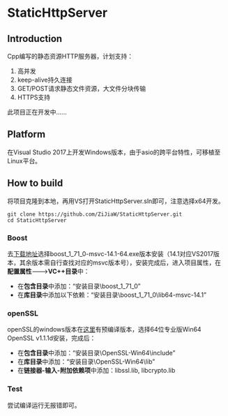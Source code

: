 # StaticHttpServer

## Introduction

Cpp编写的静态资源HTTP服务器，计划支持：

1. 高并发
2. keep-alive持久连接
3. GET/POST请求静态文件资源，大文件分块传输
4. HTTPS支持

此项目正在开发中......

## Platform

在Visual Studio 2017上开发Windows版本，由于asio的跨平台特性，可移植至Linux平台。

## How to build

将项目克隆到本地，再用VS打开StaticHttpServer.sln即可，注意选择x64开发。

```
git clone https://github.com/ZiJiaW/StaticHttpServer.git
cd StaticHttpServer
```

### Boost

去[下载地址](https://sourceforge.net/projects/boost/files/boost-binaries/1.71.0/)选择boost_1_71_0-msvc-14.1-64.exe版本安装（14.1对应VS2017版本，其余版本需自行查找对应的msvc版本号），安装完成后，进入项目属性，在**配置属性**--->**VC++目录**中：

* 在**包含目录**中添加：“安装目录\boost_1_71_0”
* 在**库目录**中添加以下依赖：“安装目录\boost_1_71_0\lib64-msvc-14.1”

### openSSL

openSSL的windows版本在[这里](https://slproweb.com/products/Win32OpenSSL.html)有预编译版本，选择64位专业版Win64 OpenSSL v1.1.1d安装，完成后：

* 在**包含目录**中添加：“安装目录\OpenSSL-Win64\include”
* 在**库目录**中添加：“安装目录\OpenSSL-Win64\lib”
* 在**链接器-输入-附加依赖项**中添加：libssl.lib, libcrypto.lib

### Test

尝试编译运行无报错即可。